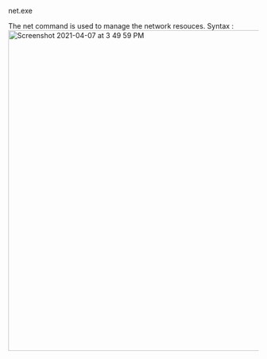 net.exe

The net command is used to manage the network resouces. 
Syntax :
<img width="646" alt="Screenshot 2021-04-07 at 3 49 59 PM" src="https://user-images.githubusercontent.com/38780740/113925336-ea8fc780-97b8-11eb-8c50-2ed1a37f0934.png">
